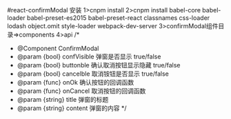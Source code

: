 #react-confirmModal
安装
1>cnpm install
2>cnpm install babel-core    babel-loader    babel-preset-es2015 babel-preset-react classnames css-loader lodash object.omit style-loader webpack-dev-server
3>confirmModal组件目录=>components
4>api
/*
 * @Component ConfirmModal
 * @param {bool} confVisible  弹窗是否显示 true/false
 * @param {bool} buttonble    确认取消按钮显示隐藏 true/false
 * @param {bool} cancelble  取消铵钮是否显示 true/false
 * @param {func} onOk  确认按钮的回调函数
 * @param {func} onCancel  取消按钮的回调函数
 * @param {string} title  弹窗的标题
 * @param {string} content  弹窗的内容
 */
